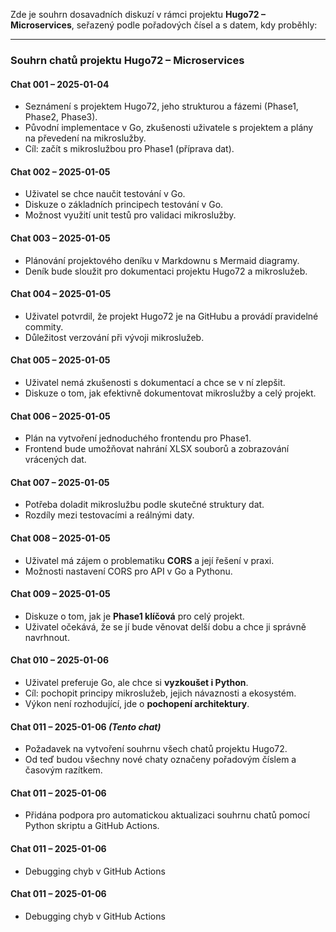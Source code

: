 Zde je souhrn dosavadních diskuzí v rámci projektu **Hugo72 – Microservices**, seřazený podle pořadových čísel a s datem, kdy proběhly:

---

### **Souhrn chatů projektu Hugo72 – Microservices**

#### **Chat 001 – 2025-01-04**  
- Seznámení s projektem Hugo72, jeho strukturou a fázemi (Phase1, Phase2, Phase3).  
- Původní implementace v Go, zkušenosti uživatele s projektem a plány na převedení na mikroslužby.  
- Cíl: začít s mikroslužbou pro Phase1 (příprava dat).  

#### **Chat 002 – 2025-01-05**  
- Uživatel se chce naučit testování v Go.  
- Diskuze o základních principech testování v Go.  
- Možnost využití unit testů pro validaci mikroslužby.  

#### **Chat 003 – 2025-01-05**  
- Plánování projektového deníku v Markdownu s Mermaid diagramy.  
- Deník bude sloužit pro dokumentaci projektu Hugo72 a mikroslužeb.  

#### **Chat 004 – 2025-01-05**  
- Uživatel potvrdil, že projekt Hugo72 je na GitHubu a provádí pravidelné commity.  
- Důležitost verzování při vývoji mikroslužeb.  

#### **Chat 005 – 2025-01-05**  
- Uživatel nemá zkušenosti s dokumentací a chce se v ní zlepšit.  
- Diskuze o tom, jak efektivně dokumentovat mikroslužby a celý projekt.  

#### **Chat 006 – 2025-01-05**  
- Plán na vytvoření jednoduchého frontendu pro Phase1.  
- Frontend bude umožňovat nahrání XLSX souborů a zobrazování vrácených dat.  

#### **Chat 007 – 2025-01-05**  
- Potřeba doladit mikroslužbu podle skutečné struktury dat.  
- Rozdíly mezi testovacími a reálnými daty.  

#### **Chat 008 – 2025-01-05**  
- Uživatel má zájem o problematiku **CORS** a její řešení v praxi.  
- Možnosti nastavení CORS pro API v Go a Pythonu.  

#### **Chat 009 – 2025-01-05**  
- Diskuze o tom, jak je **Phase1 klíčová** pro celý projekt.  
- Uživatel očekává, že se jí bude věnovat delší dobu a chce ji správně navrhnout.  

#### **Chat 010 – 2025-01-06**  
- Uživatel preferuje Go, ale chce si **vyzkoušet i Python**.  
- Cíl: pochopit principy mikroslužeb, jejich návaznosti a ekosystém.  
- Výkon není rozhodující, jde o **pochopení architektury**.  

#### **Chat 011 – 2025-01-06** *(Tento chat)*  
- Požadavek na vytvoření souhrnu všech chatů projektu Hugo72.  
- Od teď budou všechny nové chaty označeny pořadovým číslem a časovým razítkem.  

#### **Chat 011 – 2025-01-06**
- Přidána podpora pro automatickou aktualizaci souhrnu chatů pomocí Python skriptu a GitHub Actions.


#### **Chat 011 – 2025-01-06**
- Debugging chyb v GitHub Actions

#### **Chat 011 – 2025-01-06**
- Debugging chyb v GitHub Actions

